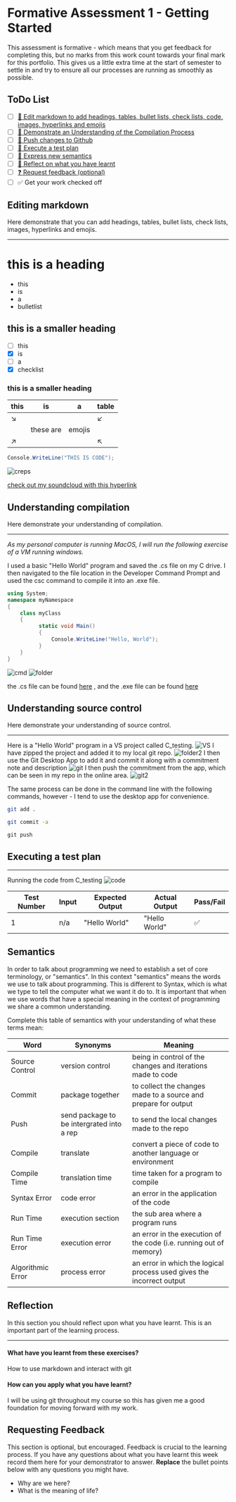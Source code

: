 # Formative Assessment 1 - Getting Started

This assessment is formative - which means that you get feedback for completing this, but no marks from this work count towards your final mark for this portfolio. This gives us a little extra time at the start of semester to settle in and try to ensure all our processes are running as smoothly as possible.

## ToDo List

- [ ] [:key: Edit markdown to add headings, tables, bullet lists, check lists, code, images, hyperlinks and emojis](#editing-markdown)
- [ ] [:key: Demonstrate an Understanding of the Compilation Process](#understanding-compilation)
- [ ] [:key: Push changes to Github](#understanding-source-control)
- [ ] [:key: Execute a test plan](executing-a-test-plan)
- [ ] [:speech_balloon: Express new semantics](#semantics)
- [ ] [:thought_balloon: Reflect on what you have learnt](#reflection)
- [ ] [:question: Request feedback (optional)](#requesting-feedback)
- [ ] :white_check_mark: Get your work checked off

## Editing markdown

Here demonstrate that you can add headings, tables, bullet lists, check lists, images, hyperlinks and emojis.

-----------------------------------------------

# this is a heading
- this
- is
- a
- bulletlist
## this is a smaller heading
- [ ] this
- [x] is
- [ ] a
- [x] checklist
### this is a smaller heading

|this|is|a|table|
|---|---|---|---|
|↘️| | |↙️| 
| | these are| emojis| |  
|↗️| | |↖️|

```cs
Console.WriteLine("THIS IS CODE");
```



![creps](https://avatars.githubusercontent.com/u/76594364?v=4)


[check out my soundcloud with this hyperlink](https://soundcloud.com/archiehull)

## Understanding compilation

Here demonstrate your understanding of compilation.

-----------------------------------------------
*As my personal computer is running MacOS, I will run the following exercise of a VM running windows.*

I used a basic "Hello World" program and saved the .cs file on my C drive. I then navigated to the file location in the Developer Command Prompt and used the csc command to compile it into an .exe file.
```cs
using System;
namespace myNamespace
{
    class myClass
    {
          static void Main()
          {
              Console.WriteLine("Hello, World");
          }
    }
}
```
![cmd](images/cmd.png)
![folder](images/folder.png)

the .cs file can be found [here](F1/helloworld.cs) , and the .exe file can be found [here](F1/helloworld.exe)

## Understanding source control

Here demonstrate your understanding of source control.

-----------------------------------------------


Here is a "Hello World" program in a VS project called C_testing.
![VS](images/VS.png)
I have zipped the project and added it to my local git repo.
![folder2](images/folder2.png)
I then use the Git Desktop App to add it and commit it along with a commitment note and description
![git](images/git.png)
I then push the commitment from the app, which can be seen in my repo in the online area.
![git2](images/git2.png)


The same process can be done in the command line with the following commands, however - I tend to use the desktop app for convenience.

```sh
git add .
```

```sh
git commit -a
```

```
git push
```

## Executing a test plan

-----------------------------------------------
Running the code from C_testing
![code](images/code.png)

|Test Number|Input|Expected Output|Actual Output|Pass/Fail|
|---|---|---|---|---|
| 1| n/a| "Hello World"| "Hello World" |:white_check_mark:|


## Semantics

In order to talk about programming we need to establish a set of core terminology, or "semantics". In this context "semantics" means the words we use to talk about programming. This is different to Syntax, which is what we type to tell the computer what we want it do to. It is important that when we use words that have
a special meaning in the context of programming we share a common understanding.

Complete this table of semantics with your understanding of what these terms mean:

| Word | Synonyms | Meaning |
|---|---|---|
|Source Control|version control | being in control of the changes and iterations made to code |
|Commit|package together| to collect the changes made to a source and prepare for output |
|Push|send package to be intergrated into a rep|to send the local changes made to the repo |
|Compile|translate|convert a piece of code to another language or environment |
|Compile Time|translation time| time taken for a program to compile |
|Syntax Error|code error|an error in the application of the code |
|Run Time|execution section|the sub area where a program runs |
|Run Time Error|execution error| an error in the execution of the code (i.e. running out of memory) |
|Algorithmic Error|process error| an error in which the logical process used gives the incorrect output |

## Reflection
In this section you should reflect upon what you have learnt. This is an important part of the learning process.

-----------------------------------------------
#### What have you learnt from these exercises?
How to use markdown and interact with git

#### How can you apply what you have learnt?
I will be using git throughout my course so this has given me a good foundation for moving forward with my work.


## Requesting Feedback

This section is optional, but encouraged. Feedback is crucial to the learning process. If you have any questions about what you have learnt this week record them here for your demonstrator to answer. **Replace** the bullet points below with any questions you might have.
- Why are we here?
- What is the meaning of life?
